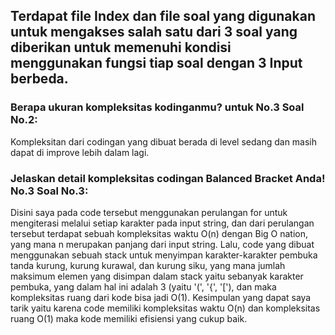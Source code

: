 ## Terdapat file Index dan file soal yang digunakan untuk mengakses salah satu dari 3 soal yang diberikan untuk memenuhi kondisi menggunakan fungsi tiap soal dengan 3 Input berbeda.

### Berapa ukuran kompleksitas kodinganmu? untuk No.3 Soal No.2:
Kompleksitan dari codingan yang dibuat berada di level sedang dan masih dapat di improve lebih dalam lagi.

### Jelaskan detail kompleksitas codingan Balanced Bracket Anda! No.3 Soal No.3:
Disini saya pada code tersebut menggunakan perulangan for untuk mengiterasi melalui setiap karakter pada input string, dan dari perulangan tersebut terdapat sebuah kompleksitas waktu O(n) dengan Big O nation, yang mana n merupakan panjang dari input string. Lalu, code yang dibuat menggunakan sebuah stack untuk menyimpan karakter-karakter pembuka tanda kurung, kurung kurawal, dan kurung siku, yang mana jumlah maksimum elemen yang disimpan dalam stack yaitu sebanyak karakter pembuka, yang dalam hal ini adalah 3 (yaitu '(', '{', '['), dan maka  kompleksitas ruang dari kode bisa jadi O(1). Kesimpulan yang dapat saya tarik yaitu karena code memiliki kompleksitas waktu O(n) dan kompleksitas ruang O(1) maka kode memiliki efisiensi yang cukup baik.
